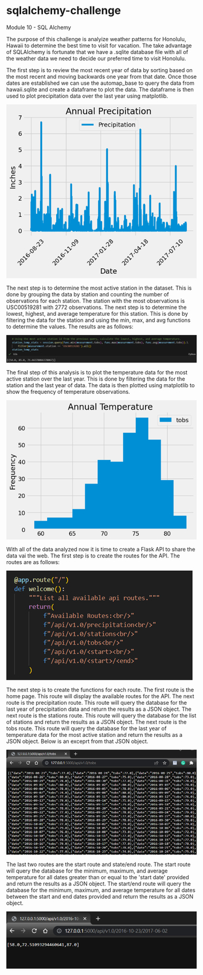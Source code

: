 # sqlalchemy-challenge
Module 10 - SQL Alchemy

The purpose of this challenge is analyize weather patterns for Honolulu, Hawaii to determine the best time to visit for vacation. The take advantage of SQLAlchemy is fortunate that we have a .sqlite database file with all of the weather data we need to decide our preferred time to visit Honolulu.

The first step is to review the most recent year of data by sorting based on the most recent and moving backwards one year from that date. Once those dates are established we can use the automap_base to query the data from hawaii.sqlite and create a dataframe to plot the data. The dataframe is then used to plot precipitation data over the last year using matplotlib.

![Annual Precipitation - Honolulu, Hawaii](Images/annual_precip.png)

The next step is to determine the most active station in the dataset. This is done by grouping the data by station and counting the number of observations for each station. The station with the most observations is USC00519281 with 2772 observations. The next step is to determine the lowest, highest, and average temperature for this station. This is done by filtering the data for the station and using the min, max, and avg functions to determine the values. The results are as follows:

![Station - USC00519281 Temperature Stats](Images/station_temp_stats.png)

The final step of this analysis is to plot the temperature data for the most active station over the last year. This is done by filtering the data for the station and the last year of data. The data is then plotted using matplotlib to show the frequency of temperature observations.

![Station - USC00519281 Temperature Plot](Images/station_temp_plot.png)

With all of the data analyzed now it is time to create a Flask API to share the data vai the web. The first step is to create the routes for the API. The routes are as follows:

![Flask API Routes](Images/flask_routes.png)

The next step is to create the functions for each route. The first route is the home page. This route will display the available routes for the API. The next route is the precipitation route. This route will query the database for the last year of precipitation data and return the results as a JSON object. The next route is the stations route. This route will query the database for the list of stations and return the results as a JSON object. The next route is the tobs route. This route will query the database for the last year of temperature data for the most active station and return the results as a JSON object. Below is an exceprt from that JSON object.

![Temperature JSON Data](Images/tobs_json.png)


The last two routes are the start route and state/end route. The start route will query the database for the minimum, maximum, and average temperature for all dates greater than or equal to the 'start date' provided and return the results as a JSON object. The start/end route will query the database for the minimum, maximum, and average temperature for all dates between the start and end dates provided and return the results as a JSON object.

![Start/End JSON Data](Images/tobs_start_end.png)